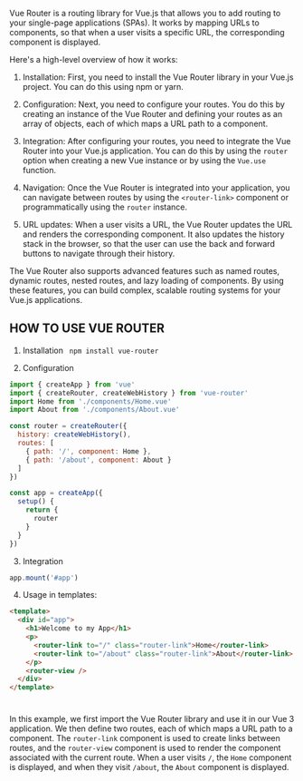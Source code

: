 Vue Router is a routing library for Vue.js that allows you to add routing to your single-page applications (SPAs). It works by mapping URLs to components, so that when a user visits a specific URL, the corresponding component is displayed.

Here's a high-level overview of how it works:

1.  Installation: First, you need to install the Vue Router library in your Vue.js project. You can do this using npm or yarn.
    
2.  Configuration: Next, you need to configure your routes. You do this by creating an instance of the Vue Router and defining your routes as an array of objects, each of which maps a URL path to a component.
    
3.  Integration: After configuring your routes, you need to integrate the Vue Router into your Vue.js application. You can do this by using the `router` option when creating a new Vue instance or by using the `Vue.use` function.
    
4.  Navigation: Once the Vue Router is integrated into your application, you can navigate between routes by using the `<router-link>` component or programmatically using the `router` instance.
    
5.  URL updates: When a user visits a URL, the Vue Router updates the URL and renders the corresponding component. It also updates the history stack in the browser, so that the user can use the back and forward buttons to navigate through their history.
    

The Vue Router also supports advanced features such as named routes, dynamic routes, nested routes, and lazy loading of components. By using these features, you can build complex, scalable routing systems for your Vue.js applications.


## HOW TO USE VUE ROUTER

1. Installation
` npm install vue-router`

2. Configuration

```javascript
import { createApp } from 'vue'
import { createRouter, createWebHistory } from 'vue-router'
import Home from './components/Home.vue'
import About from './components/About.vue'

const router = createRouter({
  history: createWebHistory(),
  routes: [
    { path: '/', component: Home },
    { path: '/about', component: About }
  ]
})

const app = createApp({
  setup() {
    return {
      router
    }
  }
})

```

3. Integration

```javascript
app.mount('#app')
```

4. Usage in templates:

```HTML
<template>
  <div id="app">
    <h1>Welcome to my App</h1>
    <p>
      <router-link to="/" class="router-link">Home</router-link>
      <router-link to="/about" class="router-link">About</router-link>
    </p>
    <router-view />
  </div>
</template>

```

#
In this example, we first import the Vue Router library and use it in our Vue 3 application. We then define two routes, each of which maps a URL path to a component. The `router-link` component is used to create links between routes, and the `router-view` component is used to render the component associated with the current route. When a user visits `/`, the `Home` component is displayed, and when they visit `/about`, the `About` component is displayed.